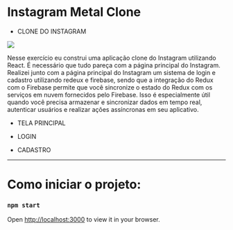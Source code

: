 # Instagram Metal Clone
- CLONE DO INSTAGRAM 
 <img align="center" src="file:///C:/Users/Aluno%20PROA/Downloads/Captura%20da%20Web_14-6-2023_175248_localhost.jpeg">

 

  
Nesse exercício eu construi uma aplicação clone do Instagram utilizando React.
É necessário que tudo pareça com a página principal do Instagram. 
Realizei junto com a página principal do Instagram um sistema de login e cadastro utilizando redeux e firebase, sendo que a integração do Redux com o Firebase permite que você sincronize o estado do Redux com os serviços em nuvem fornecidos pelo Firebase. Isso é especialmente útil quando você precisa armazenar e sincronizar dados em tempo real, autenticar usuários e realizar ações assíncronas em seu aplicativo.

- TELA PRINCIPAL

- LOGIN

- CADASTRO



------------------------------------------------------------------------------------------------------------------------------------------

# Como iniciar o projeto:



### `npm start`


Open [http://localhost:3000](http://localhost:3000) to view it in your browser.




